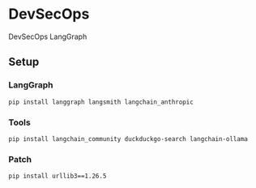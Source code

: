 # DevSecOps
DevSecOps LangGraph

## Setup

### LangGraph

```shell
pip install langgraph langsmith langchain_anthropic
```

### Tools

```shell
pip install langchain_community duckduckgo-search langchain-ollama
```

### Patch

```shell
pip install urllib3==1.26.5
```